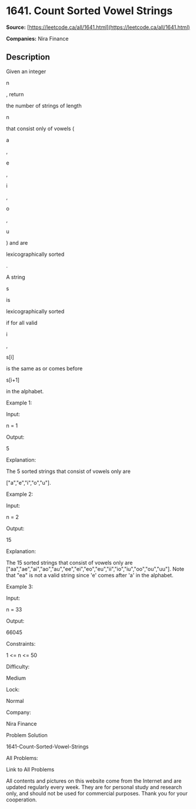 # 1641. Count Sorted Vowel Strings

**Source:** [https://leetcode.ca/all/1641.html](https://leetcode.ca/all/1641.html)

**Companies:** Nira Finance

## Description

Given an integer

n

, return

the number of strings of
            length

n

that consist only of vowels
            (

a

,

e

,

i

,

o

,

u

)
            and are

lexicographically sorted

.

A string

s

is

lexicographically sorted

if for all valid

i

,

s[i]

is the same as or comes before

s[i+1]

in the alphabet.

Example 1:

Input:

n = 1

Output:

5

Explanation:

The 5 sorted strings that consist of vowels only are

["a","e","i","o","u"].

Example 2:

Input:

n = 2

Output:

15

Explanation:

The 15 sorted strings that consist of vowels only are
["aa","ae","ai","ao","au","ee","ei","eo","eu","ii","io","iu","oo","ou","uu"].
Note that "ea" is not a valid string since 'e' comes after 'a' in the alphabet.

Example 3:

Input:

n = 33

Output:

66045

Constraints:

1 <= n <= 50

Difficulty:

Medium

Lock:

Normal

Company:

Nira Finance

Problem Solution

1641-Count-Sorted-Vowel-Strings

All Problems:

Link to All Problems

All contents and pictures on this website come from the Internet and are updated regularly every week. They are for personal study and research only, and should not be used for commercial purposes. Thank you for your cooperation.

